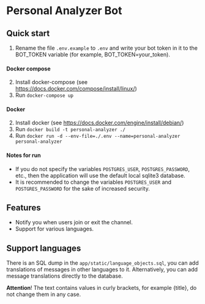 # Personal Analyzer Bot


## Quick start
1. Rename the file `.env.example` to `.env` and write your bot token in it to the BOT_TOKEN variable (for example, 
BOT_TOKEN=your_token). 

#### Docker compose
2. Install docker-compose (see https://docs.docker.com/compose/install/linux/)
3. Run `docker-compose up`

#### Docker
2. Install docker (see https://docs.docker.com/engine/install/debian/)
3. Run `docker build -t personal-analyzer ./`
4. Run `docker run -d --env-file=./.env --name=personal-analyzer personal-analyzer`

#### Notes for run
* If you do not specify the variables `POSTGRES_USER`, `POSTGRES_PASSWORD`, etc., then the application will use the 
default local sqlite3 database.
* It is recommended to change the variables `POSTGRES_USER` and `POSTGRES_PASSWORD` for 
the sake of increased security.

## Features
* Notify you when users join or exit the channel.
* Support for various languages.

## Support languages
There is an SQL dump in the `app/static/language_objects.sql`, you can add translations of messages in other 
languages to it. Alternatively, you can add message translations directly to the database. 

**Attention**! The text contains values in curly brackets, for example {title}, do not change them in any case.
